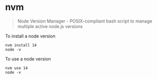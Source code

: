 # nvm

> Node Version Manager - POSIX-compliant bash script to manage multiple active node.js versions

To install a node version 

    nvm install 14
    node -v
    
To use a node version

    nvm use 14
    node -v
